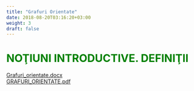 ```yaml
---
title: "Grafuri Orientate"
date: 2018-08-20T03:16:20+03:00
weight: 3
draft: false
---
```


<html>
  <body>
    <div class="wiki" id="content_view" style="display: block;">
<h1 id="toc0"><a name="NOŢIUNI INTRODUCTIVE. DEFINIŢII"></a><span style="color: #008000;">NOŢIUNI INTRODUCTIVE. DEFINIŢII</span></h1>
 <a href="/files/Grafuri_orientate.docx">Grafuri_orientate.docx</a><br />
<a href="/files/GRAFURI_ORIENTATE.pdf">GRAFURI_ORIENTATE.pdf</a>
    </div>
  </body>
</html>